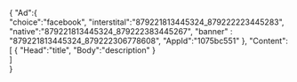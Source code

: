 {
"Ad":{    
    "choice":"facebook",
    "interstital":"879221813445324_879222223445283",
    "native":"879221813445324_879222383445267",
    "banner" : "879221813445324_879222306778608",
    "AppId":"1075bc551"
},
"Content":[
 {
     "Head":"title",
     "Body":"description"
 }  
]    
}
